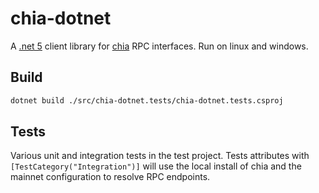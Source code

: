 # chia-dotnet
A [.net 5](https://dotnet.microsoft.com/download/dotnet/5.0) client library for [chia](https://github.com/Chia-Network/chia-blockchain) RPC interfaces. Run on linux and windows.

## Build 

````bash
dotnet build ./src/chia-dotnet.tests/chia-dotnet.tests.csproj
````

## Tests

Various unit and integration tests in the test project. Tests attributes with `[TestCategory("Integration")]` will use the local install of chia and the mainnet configuration to resolve RPC endpoints. 
